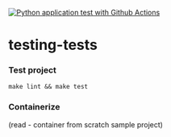 [![Python application test with Github Actions](https://github.com/LilaKelland/testing-tests/actions/workflows/main.yml/badge.svg)](https://github.com/LilaKelland/testing-tests/actions/workflows/main.yml)

# testing-tests

### Test project
`make lint && make test`

### Containerize 
(read - container from scratch sample project)
